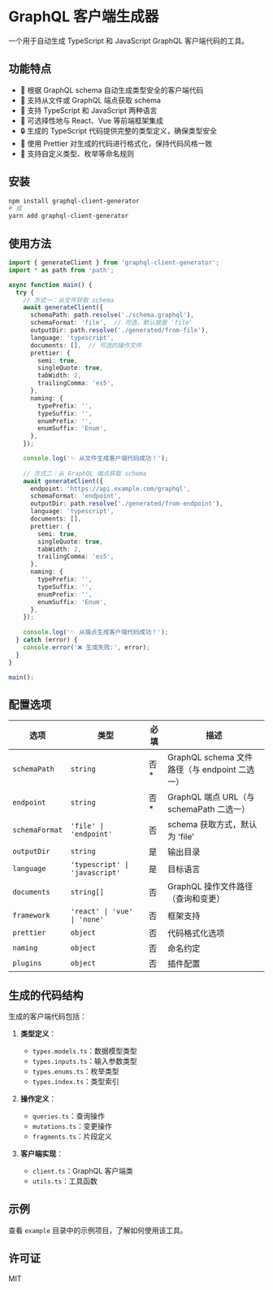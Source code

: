 # GraphQL 客户端生成器

一个用于自动生成 TypeScript 和 JavaScript GraphQL 客户端代码的工具。

## 功能特点

- 🚀 根据 GraphQL schema 自动生成类型安全的客户端代码
- 📡 支持从文件或 GraphQL 端点获取 schema
- 🔄 支持 TypeScript 和 JavaScript 两种语言
- 🧩 可选择性地与 React、Vue 等前端框架集成
- 🔒 生成的 TypeScript 代码提供完整的类型定义，确保类型安全
- 💅 使用 Prettier 对生成的代码进行格式化，保持代码风格一致
- 🔧 支持自定义类型、枚举等命名规则

## 安装

```bash
npm install graphql-client-generator
# 或
yarn add graphql-client-generator
```

## 使用方法

```typescript
import { generateClient } from 'graphql-client-generator';
import * as path from 'path';

async function main() {
  try {
    // 方式一：从文件获取 schema
    await generateClient({
      schemaPath: path.resolve('./schema.graphql'),
      schemaFormat: 'file',  // 可选，默认就是 'file'
      outputDir: path.resolve('./generated/from-file'),
      language: 'typescript',
      documents: [],  // 可选的操作文件
      prettier: {
        semi: true,
        singleQuote: true,
        tabWidth: 2,
        trailingComma: 'es5',
      },
      naming: {
        typePrefix: '',
        typeSuffix: '',
        enumPrefix: '',
        enumSuffix: 'Enum',
      },
    });

    console.log('✨ 从文件生成客户端代码成功！');
    
    // 方式二：从 GraphQL 端点获取 schema
    await generateClient({
      endpoint: 'https://api.example.com/graphql',
      schemaFormat: 'endpoint',
      outputDir: path.resolve('./generated/from-endpoint'),
      language: 'typescript',
      documents: [],
      prettier: {
        semi: true,
        singleQuote: true,
        tabWidth: 2,
        trailingComma: 'es5',
      },
      naming: {
        typePrefix: '',
        typeSuffix: '',
        enumPrefix: '',
        enumSuffix: 'Enum',
      },
    });
    
    console.log('✨ 从端点生成客户端代码成功！');
  } catch (error) {
    console.error('❌ 生成失败:', error);
  }
}

main();
```

## 配置选项

| 选项 | 类型 | 必填 | 描述 |
|------|------|------|------|
| `schemaPath` | `string` | 否* | GraphQL schema 文件路径（与 endpoint 二选一） |
| `endpoint` | `string` | 否* | GraphQL 端点 URL（与 schemaPath 二选一） |
| `schemaFormat` | `'file' \| 'endpoint'` | 否 | schema 获取方式，默认为 'file' |
| `outputDir` | `string` | 是 | 输出目录 |
| `language` | `'typescript' \| 'javascript'` | 是 | 目标语言 |
| `documents` | `string[]` | 否 | GraphQL 操作文件路径（查询和变更） |
| `framework` | `'react' \| 'vue' \| 'none'` | 否 | 框架支持 |
| `prettier` | `object` | 否 | 代码格式化选项 |
| `naming` | `object` | 否 | 命名约定 |
| `plugins` | `object` | 否 | 插件配置 |

## 生成的代码结构

生成的客户端代码包括：

1. **类型定义**：
   - `types.models.ts`：数据模型类型
   - `types.inputs.ts`：输入参数类型
   - `types.enums.ts`：枚举类型
   - `types.index.ts`：类型索引

2. **操作定义**：
   - `queries.ts`：查询操作
   - `mutations.ts`：变更操作
   - `fragments.ts`：片段定义

3. **客户端实现**：
   - `client.ts`：GraphQL 客户端类
   - `utils.ts`：工具函数

## 示例

查看 `example` 目录中的示例项目，了解如何使用该工具。

## 许可证

MIT 
